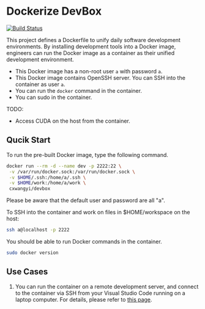 # Dockerize DevBox

[![Build Status](https://travis-ci.com/wangkuiyi/dockerize-devbox.svg?branch=master)](https://travis-ci.com/wangkuiyi/dockerize-devbox)

This project defines a Dockerfile to unify daily software development
environments.  By installing development tools into a Docker image, engineers
can run the Docker image as a container as their unified development
environment.

- This Docker image has a non-root user `a` with password `a`.
- This Docker image contains OpenSSH server.  You can SSH into the container as user `a`.
- You can run the `docker` command in the container.
- You can sudo in the container.

TODO:

- Access CUDA on the host from the container.

## Qucik Start

To run the pre-built Docker image, type the following command.

```bash
docker run --rm -d --name dev -p 2222:22 \
 -v /var/run/docker.sock:/var/run/docker.sock \
 -v $HOME/.ssh:/home/a/.ssh \
 -v $HOME/work:/home/a/work \
 cxwangyi/devbox
```

Please be aware that the default user and password are all "a".

To SSH into the container and work on files in $HOME/workspace on
the host:

```bash
ssh a@localhost -p 2222
```

You should be able to run Docker commands in the container.

```bash
sudo docker version
```

## Use Cases

1. You can run the container on a remote development server, and connect to the container via SSH from your Visual Studio Code running on a laptop computer.  For details, please refer to [this page](https://github.com/wangkuiyi/dockerize-devbox/wiki/Use-DevBox-Container-with-Visual-Studio-Code).
